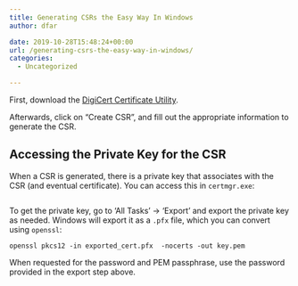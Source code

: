 ```yaml
---
title: Generating CSRs the Easy Way In Windows
author: dfar

date: 2019-10-28T15:48:24+00:00
url: /generating-csrs-the-easy-way-in-windows/
categories:
  - Uncategorized

---
```

First, download the <a rel="noreferrer noopener" aria-label="DigiCert Certificate Utility (opens in a new tab)" href="https://www.digicert.com/util/" target="_blank">DigiCert Certificate Utility</a>.

Afterwards, click on &#8220;Create CSR&#8221;, and fill out the appropriate information to generate the CSR.

## Accessing the Private Key for the CSR

When a CSR is generated, there is a private key that associates with the CSR (and eventual certificate). You can access this in `certmgr.exe`:<figure class="wp-block-image">

<img src="https://dfar.io/wp-content/uploads/2019/10/image-8-1024x563.png" alt="" class="wp-image-710" srcset="https://40.76.37.251/wp-content/uploads/2019/10/image-8-1024x563.png 1024w, https://40.76.37.251/wp-content/uploads/2019/10/image-8-300x165.png 300w, https://40.76.37.251/wp-content/uploads/2019/10/image-8-768x422.png 768w, https://40.76.37.251/wp-content/uploads/2019/10/image-8.png 1238w" sizes="(max-width: 709px) 85vw, (max-width: 909px) 67vw, (max-width: 1362px) 62vw, 840px" /> </figure> 

To get the private key, go to &#8216;All Tasks&#8217; -> &#8216;Export&#8217; and export the private key as needed. Windows will export it as a `.pfx` file, which you can convert using `openssl`:

<pre class="wp-block-code"><code>openssl pkcs12 -in exported_cert.pfx  -nocerts -out key.pem</code></pre>

When requested for the password and PEM passphrase, use the password provided in the export step above.